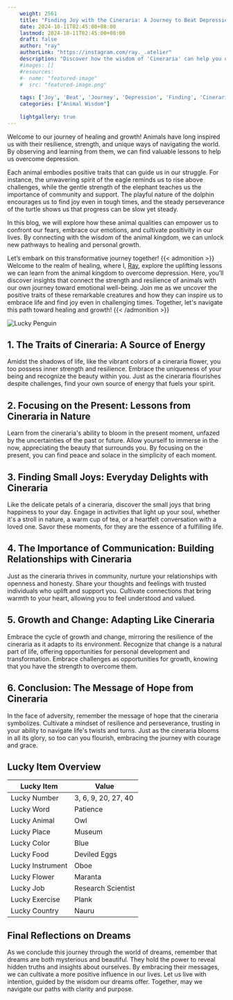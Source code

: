 ```yaml
---
    weight: 2561
    title: "Finding Joy with the Cineraria: A Journey to Beat Depression"  # Assuming 'title' column exists
    date: 2024-10-11T02:45:00+08:00
    lastmod: 2024-10-11T02:45:00+08:00
    draft: false
    author: "ray"
    authorLink: "https://instagram.com/ray._.atelier"
    description: "Discover how the wisdom of 'Cineraria' can help you overcome depression and find joy in your life journey."
    #images: []
    #resources:
    #- name: "featured-image"
    #  src: "featured-image.png"
    
    tags: ['Joy', 'Beat', 'Journey', 'Depression', 'Finding', 'Cineraria']
    categories: ["Animal Wisdom"]
    
    lightgallery: true
---
```

    
Welcome to our journey of healing and growth! Animals have long inspired us with their resilience, strength, and unique ways of navigating the world. By observing and learning from them, we can find valuable lessons to help us overcome depression.

Each animal embodies positive traits that can guide us in our struggle. For instance, the unwavering spirit of the eagle reminds us to rise above challenges, while the gentle strength of the elephant teaches us the importance of community and support. The playful nature of the dolphin encourages us to find joy even in tough times, and the steady perseverance of the turtle shows us that progress can be slow yet steady.

In this blog, we will explore how these animal qualities can empower us to confront our fears, embrace our emotions, and cultivate positivity in our lives. By connecting with the wisdom of the animal kingdom, we can unlock new pathways to healing and personal growth.

Let’s embark on this transformative journey together!
{{< admonition >}}
Welcome to the realm of healing, where I, [Ray](https://instagram.com/ray._.atelier), explore the uplifting lessons we can learn from the animal kingdom to overcome depression. Here, you’ll discover insights that connect the strength and resilience of animals with our own journey toward emotional well-being. Join me as we uncover the positive traits of these remarkable creatures and how they can inspire us to embrace life and find joy even in challenging times. Together, let's navigate this path toward healing and growth!
{{< /admonition >}}

![Lucky Penguin](https://cdn.pixabay.com/photo/2024/09/07/02/34/penguins-9028827_1280.jpg "Lucky Penguin")

## 1. The Traits of Cineraria: A Source of Energy
Amidst the shadows of life, like the vibrant colors of a cineraria flower, you too possess inner strength and resilience. Embrace the uniqueness of your being and recognize the beauty within you. Just as the cineraria flourishes despite challenges, find your own source of energy that fuels your spirit.

## 2. Focusing on the Present: Lessons from Cineraria in Nature
Learn from the cineraria's ability to bloom in the present moment, unfazed by the uncertainties of the past or future. Allow yourself to immerse in the now, appreciating the beauty that surrounds you. By focusing on the present, you can find peace and solace in the simplicity of each moment.

## 3. Finding Small Joys: Everyday Delights with Cineraria
Like the delicate petals of a cineraria, discover the small joys that bring happiness to your day. Engage in activities that light up your soul, whether it's a stroll in nature, a warm cup of tea, or a heartfelt conversation with a loved one. Savor these moments, for they are the essence of a fulfilling life.

## 4. The Importance of Communication: Building Relationships with Cineraria
Just as the cineraria thrives in community, nurture your relationships with openness and honesty. Share your thoughts and feelings with trusted individuals who uplift and support you. Cultivate connections that bring warmth to your heart, allowing you to feel understood and valued.

## 5. Growth and Change: Adapting Like Cineraria
Embrace the cycle of growth and change, mirroring the resilience of the cineraria as it adapts to its environment. Recognize that change is a natural part of life, offering opportunities for personal development and transformation. Embrace challenges as opportunities for growth, knowing that you have the strength to overcome them.

## 6. Conclusion: The Message of Hope from Cineraria
In the face of adversity, remember the message of hope that the cineraria symbolizes. Cultivate a mindset of resilience and perseverance, trusting in your ability to navigate life's twists and turns. Just as the cineraria blooms in all its glory, so too can you flourish, embracing the journey with courage and grace.


## Lucky Item Overview
| Lucky Item          | Value              |
|---------------|--------------------|
| Lucky Number        | 3, 6, 9, 20, 27, 40  |
| Lucky Word          | Patience |
| Lucky Animal        | Owl |
| Lucky Place         | Museum     |
| Lucky Color         | Blue     |
| Lucky Food          | Deviled Eggs      |
| Lucky Instrument    | Oboe |
| Lucky Flower        | Maranta    |
| Lucky Job           | Research Scientist       |
| Lucky Exercise      | Plank  |
| Lucky Country       | Nauru    |


##  Final Reflections on Dreams

As we conclude this journey through the world of dreams, remember that dreams are both mysterious and beautiful. They hold the power to reveal hidden truths and insights about ourselves. By embracing their messages, we can cultivate a more positive influence in our lives. Let us live with intention, guided by the wisdom our dreams offer. Together, may we navigate our paths with clarity and purpose.

